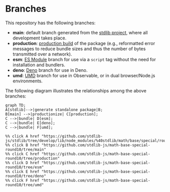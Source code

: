 <!--

@license Apache-2.0

Copyright (c) 2022 The Stdlib Authors.

Licensed under the Apache License, Version 2.0 (the "License");
you may not use this file except in compliance with the License.
You may obtain a copy of the License at

    http://www.apache.org/licenses/LICENSE-2.0

Unless required by applicable law or agreed to in writing, software
distributed under the License is distributed on an "AS IS" BASIS,
WITHOUT WARRANTIES OR CONDITIONS OF ANY KIND, either express or implied.
See the License for the specific language governing permissions and
limitations under the License.

-->

# Branches

This repository has the following branches:

-   **main**: default branch generated from the [stdlib project][stdlib-url], where all development takes place.
-   **production**: [production build][production-url] of the package (e.g., reformatted error messages to reduce bundle sizes and thus the number of bytes transmitted over a network).
-   **esm**: [ES Module][esm-url] branch for use via a `script` tag without the need for installation and bundlers.
-   **deno**: [Deno][deno-url] branch for use in Deno.
-   **umd**: [UMD][umd-url] branch for use in Observable, or in dual browser/Node.js environments.

The following diagram illustrates the relationships among the above branches:

```mermaid
graph TD;
A[stdlib]-->|generate standalone package|B;
B[main] -->|productionize| C[production];
C -->|bundle| D[esm];
C -->|bundle| E[deno];
C -->|bundle| F[umd];

%% click A href "https://github.com/stdlib-js/stdlib/tree/develop/lib/node_modules/%40stdlib/math/base/special/round10"
%% click B href "https://github.com/stdlib-js/math-base-special-round10/tree/main"
%% click C href "https://github.com/stdlib-js/math-base-special-round10/tree/production"
%% click D href "https://github.com/stdlib-js/math-base-special-round10/tree/esm"
%% click E href "https://github.com/stdlib-js/math-base-special-round10/tree/deno"
%% click F href "https://github.com/stdlib-js/math-base-special-round10/tree/umd"
```

[stdlib-url]: https://github.com/stdlib-js/stdlib/tree/develop/lib/node_modules/%40stdlib/math/base/special/round10
[production-url]: https://github.com/stdlib-js/math-base-special-round10/tree/production
[deno-url]: https://github.com/stdlib-js/math-base-special-round10/tree/deno
[umd-url]: https://github.com/stdlib-js/math-base-special-round10/tree/umd
[esm-url]: https://github.com/stdlib-js/math-base-special-round10/tree/esm
